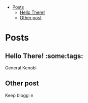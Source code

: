 - [Posts](#org5feed18)
  - [Hello There!](#org30a1ff1)
  - [Other post](#org74c38bc)



<a id="org5feed18"></a>

# Posts


<a id="org30a1ff1"></a>

## Hello There!     :some:tags:

General Kenobi


<a id="org74c38bc"></a>

## Other post

Keep bloggi n